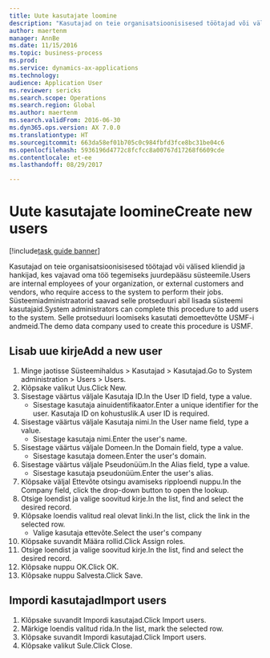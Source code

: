 ```yaml
--- 
title: Uute kasutajate loomine
description: "Kasutajad on teie organisatsioonisisesed töötajad või välised kliendid ja hankijad, kes vajavad oma töö tegemiseks juurdepääsu süsteemile."
author: maertenm
manager: AnnBe
ms.date: 11/15/2016
ms.topic: business-process
ms.prod: 
ms.service: dynamics-ax-applications
ms.technology: 
audience: Application User
ms.reviewer: sericks
ms.search.scope: Operations
ms.search.region: Global
ms.author: maertenm
ms.search.validFrom: 2016-06-30
ms.dyn365.ops.version: AX 7.0.0
ms.translationtype: HT
ms.sourcegitcommit: 663da58ef01b705c0c984fbfd3fce8bc31be04c6
ms.openlocfilehash: 5936196d4772c8fcfcc8a00767d17268f6609cde
ms.contentlocale: et-ee
ms.lasthandoff: 08/29/2017

---
```

# <a name="create-new-users"></a><span data-ttu-id="7d0d3-103">Uute kasutajate loomine</span><span class="sxs-lookup"><span data-stu-id="7d0d3-103">Create new users</span></span>

[!include[task guide banner](../../includes/task-guide-banner.md)]

<span data-ttu-id="7d0d3-104">Kasutajad on teie organisatsioonisisesed töötajad või välised kliendid ja hankijad, kes vajavad oma töö tegemiseks juurdepääsu süsteemile.</span><span class="sxs-lookup"><span data-stu-id="7d0d3-104">Users are internal employees of your organization, or external customers and vendors, who require access to the system to perform their jobs.</span></span> <span data-ttu-id="7d0d3-105">Süsteemiadministraatorid saavad selle protseduuri abil lisada süsteemi kasutajaid.</span><span class="sxs-lookup"><span data-stu-id="7d0d3-105">System administrators can complete this procedure to add users to the system.</span></span> <span data-ttu-id="7d0d3-106">Selle protseduuri loomiseks kasutati demoettevõtte USMF-i andmeid.</span><span class="sxs-lookup"><span data-stu-id="7d0d3-106">The demo data company used to create this procedure is USMF.</span></span> 


## <a name="add-a-new-user"></a><span data-ttu-id="7d0d3-107">Lisab uue kirje</span><span class="sxs-lookup"><span data-stu-id="7d0d3-107">Add a new user</span></span>
1. <span data-ttu-id="7d0d3-108">Minge jaotisse Süsteemihaldus > Kasutajad > Kasutajad.</span><span class="sxs-lookup"><span data-stu-id="7d0d3-108">Go to System administration > Users > Users.</span></span>
2. <span data-ttu-id="7d0d3-109">Klõpsake valikut Uus.</span><span class="sxs-lookup"><span data-stu-id="7d0d3-109">Click New.</span></span>
3. <span data-ttu-id="7d0d3-110">Sisestage väärtus väljale Kasutaja ID.</span><span class="sxs-lookup"><span data-stu-id="7d0d3-110">In the User ID field, type a value.</span></span>
    * <span data-ttu-id="7d0d3-111">Sisestage kasutaja ainuidentifikaator.</span><span class="sxs-lookup"><span data-stu-id="7d0d3-111">Enter a unique identifier for the user.</span></span> <span data-ttu-id="7d0d3-112">Kasutaja ID on kohustuslik.</span><span class="sxs-lookup"><span data-stu-id="7d0d3-112">A user ID is required.</span></span>  
4. <span data-ttu-id="7d0d3-113">Sisestage väärtus väljale Kasutaja nimi.</span><span class="sxs-lookup"><span data-stu-id="7d0d3-113">In the User name field, type a value.</span></span>
    * <span data-ttu-id="7d0d3-114">Sisestage kasutaja nimi.</span><span class="sxs-lookup"><span data-stu-id="7d0d3-114">Enter the user's name.</span></span>  
5. <span data-ttu-id="7d0d3-115">Sisestage väärtus väljale Domeen.</span><span class="sxs-lookup"><span data-stu-id="7d0d3-115">In the Domain field, type a value.</span></span>
    * <span data-ttu-id="7d0d3-116">Sisestage kasutaja domeen.</span><span class="sxs-lookup"><span data-stu-id="7d0d3-116">Enter the user's domain.</span></span>  
6. <span data-ttu-id="7d0d3-117">Sisestage väärtus väljale Pseudonüüm.</span><span class="sxs-lookup"><span data-stu-id="7d0d3-117">In the Alias field, type a value.</span></span>
    * <span data-ttu-id="7d0d3-118">Sisestage kasutaja pseudonüüm.</span><span class="sxs-lookup"><span data-stu-id="7d0d3-118">Enter the user's alias.</span></span>  
7. <span data-ttu-id="7d0d3-119">Klõpsake väljal Ettevõte otsingu avamiseks ripploendi nuppu.</span><span class="sxs-lookup"><span data-stu-id="7d0d3-119">In the Company field, click the drop-down button to open the lookup.</span></span>
8. <span data-ttu-id="7d0d3-120">Otsige loendist ja valige soovitud kirje.</span><span class="sxs-lookup"><span data-stu-id="7d0d3-120">In the list, find and select the desired record.</span></span>
9. <span data-ttu-id="7d0d3-121">Klõpsake loendis valitud real olevat linki.</span><span class="sxs-lookup"><span data-stu-id="7d0d3-121">In the list, click the link in the selected row.</span></span>
    * <span data-ttu-id="7d0d3-122">Valige kasutaja ettevõte.</span><span class="sxs-lookup"><span data-stu-id="7d0d3-122">Select the user's company</span></span>  
10. <span data-ttu-id="7d0d3-123">Klõpsake suvandit Määra rollid.</span><span class="sxs-lookup"><span data-stu-id="7d0d3-123">Click Assign roles.</span></span>
11. <span data-ttu-id="7d0d3-124">Otsige loendist ja valige soovitud kirje.</span><span class="sxs-lookup"><span data-stu-id="7d0d3-124">In the list, find and select the desired record.</span></span>
12. <span data-ttu-id="7d0d3-125">Klõpsake nuppu OK.</span><span class="sxs-lookup"><span data-stu-id="7d0d3-125">Click OK.</span></span>
13. <span data-ttu-id="7d0d3-126">Klõpsake nuppu Salvesta.</span><span class="sxs-lookup"><span data-stu-id="7d0d3-126">Click Save.</span></span>

## <a name="import-users"></a><span data-ttu-id="7d0d3-127">Impordi kasutajad</span><span class="sxs-lookup"><span data-stu-id="7d0d3-127">Import users</span></span>
1. <span data-ttu-id="7d0d3-128">Klõpsake suvandit Impordi kasutajad.</span><span class="sxs-lookup"><span data-stu-id="7d0d3-128">Click Import users.</span></span>
2. <span data-ttu-id="7d0d3-129">Märkige loendis valitud rida.</span><span class="sxs-lookup"><span data-stu-id="7d0d3-129">In the list, mark the selected row.</span></span>
3. <span data-ttu-id="7d0d3-130">Klõpsake suvandit Impordi kasutajad.</span><span class="sxs-lookup"><span data-stu-id="7d0d3-130">Click Import users.</span></span>
4. <span data-ttu-id="7d0d3-131">Klõpsake valikut Sule.</span><span class="sxs-lookup"><span data-stu-id="7d0d3-131">Click Close.</span></span>


